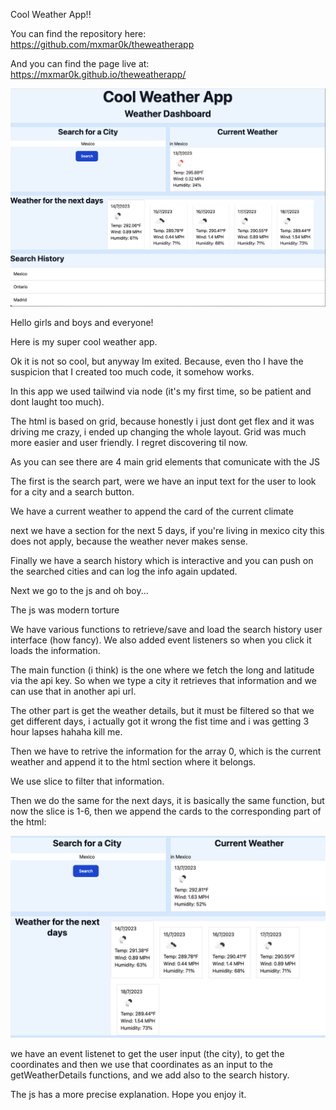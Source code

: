 Cool Weather App!!

You can find the repository here: https://github.com/mxmar0k/theweatherapp

And you can find the page live at: https://mxmar0k.github.io/theweatherapp/ 


![Alt text](image.png)

Hello girls and boys and everyone!

Here is my super cool weather app.

Ok it is not so cool, but anyway Im exited. Because, even tho I have the suspicion that I created too much code, it somehow works.

In this app we used tailwind via node (it's my first time, so be patient and dont laught too much).

The html is based on grid, because honestly i just dont get flex and it was driving me crazy, i ended up changing the whole layout. Grid was much more easier and user friendly. I regret discovering til now.

As you can see there are 4 main grid elements that comunicate with the JS

The first is the search part, were we have an input text for the user to look for a city and a search button.

We have a current weather to append the card of the  current climate

next we have a section for the next 5 days, if you're living in mexico city this does not apply, because the weather never makes sense.

Finally we have a search history which is interactive and you can push on the searched cities and can log the info again updated.

Next we go to the js and oh boy...

The js was modern torture

We have various functions to retrieve/save and load the search history user interface (how fancy). We also added event listeners so when you click it loads the information. 

The main function (i think) is the one where we fetch the long and latitude via the api key. So when we type a city it retrieves that information and we can use that in another api url. 

The other part is get the weather details, but it must be filtered so that we get different days, i actually got it wrong the fist time and i was getting 3 hour lapses hahaha kill me.

Then we have to retrive the information for the array 0, which is the current weather and append it to the html section where it belongs.

We use slice to filter that information.

Then we do the same for the next days, it is basically the same function, but now the slice is 1-6, then we append the cards to the corresponding part of the html:

![Alt text](<Captura de pantalla 2023-07-13 a la(s) 19.08.22.png>)

we have an event listenet to get the user input (the city), to get the coordinates and then we use that coordinates as an input to the getWeatherDetails functions, and we add also to the search history.

The js has a more precise explanation. Hope you enjoy it.




